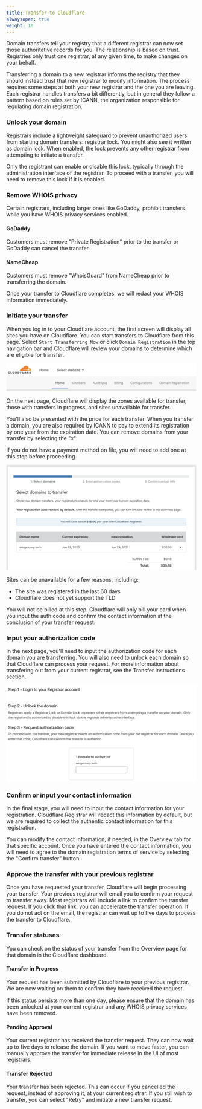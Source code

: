 ```yaml
---
title: Transfer to Cloudflare
alwaysopen: true
weight: 10
---
```


Domain transfers tell your registry that a different registrar can now set those authoritative records for you. The relationship is based on trust. Registries only trust one registrar, at any given time, to make changes on your behalf.

Transferring a domain to a new registrar informs the registry that they should instead trust that new registrar to modify information. The process requires some steps at both your new registrar and the one you are leaving. Each registrar handles transfers a bit differently, but in general they follow a pattern based on rules set by ICANN, the organization responsible for regulating domain registration.

### Unlock your domain
Registrars include a lightweight safeguard to prevent unauthorized users from starting domain transfers: registrar lock. You might also see it written as domain lock. When enabled, the lock prevents any other registrar from attempting to initiate a transfer. 

Only the registrant can enable or disable this lock, typically through the administration interface of the registrar. To proceed with a transfer, you will need to remove this lock if it is enabled.

### Remove WHOIS privacy
Certain registrars, including larger ones like GoDaddy, prohibit transfers while you have WHOIS privacy services enabled.

#### GoDaddy
Customers must remove "Private Registration" prior to the transfer or GoDaddy can cancel the transfer.

#### NameCheap
Customers must remove "WhoisGuard" from NameCheap prior to transferring the domain.

Once your transfer to Cloudflare completes, we will redact your WHOIS information immediately.

### Initiate your transfer
When you log in to your Cloudflare account, the first screen will display all sites you have on Cloudflare. You can start transfers to Cloudflare from this page. Select `Start Transferring Now` or click `Domain Registration` in the top navigation bar and Cloudflare will review your domains to determine which are eligible for transfer.

![navbar](../static/navbar.png)

On the next page, Cloudflare will display the zones available for transfer, those with transfers in progress, and sites unavailable for transfer.

You'll also be presented with the price for each transfer. When you transfer a domain, you are also required by ICANN to pay to extend its registration by one year from the expiration date. You can remove domains from your transfer by selecting the "x".

If you do not have a payment method on file, you will need to add one at this step before proceeding.

![checkout](../static/checkout-page.png)

Sites can be unavailable for a few reasons, including:

* The site was registered in the last 60 days
* Cloudflare does not yet support the TLD

You will not be billed at this step. Cloudflare will only bill your card when you input the auth code and confirm the contact information at the conclusion of your transfer request.

### Input your authorization code
In the next page, you'll need to input the authorization code for each domain you are transferring. You will also need to unlock each domain so that Cloudflare can process your request. For more information about transfering out from your current registrar, see the Transfer Instructions section.

![input auth](../static/input-field.png)

### Confirm or input your contact information
In the final stage, you will need to input the contact information for your registration. Cloudflare Registrar will redact this information by default, but we are required to collect the authentic contact information for this registration.

You can modify the contact information, if needed, in the Overview tab for that specific account. Once you have entered the contact information, you will need to agree to the domain registration terms of service by selecting the "Confirm transfer" button.

### Approve the transfer with your previous registrar
Once you have requested your transfer, Cloudflare will begin processing your transfer. Your previous registrar will email you to confirm your request to transfer away. Most registrars will include a link to confirm the transfer request. If you click that link, you can accelerate the transfer operation. If you do not act on the email, the registrar can wait up to five days to process the transfer to Cloudflare.

### Transfer statuses
You can check on the status of your transfer from the Overview page for that domain in the Cloudflare dashboard.

#### Transfer in Progress
Your request has been submitted by Cloudflare to your previous registrar. We are now waiting on them to confirm they have received the request.

If this status persists more than one day, please ensure that the domain has been unlocked at your current registrar and any WHOIS privacy services have been removed.

#### Pending Approval
Your current registrar has received the transfer request. They can now wait up to five days to release the domain. If you want to move faster, you can manually approve the transfer for immediate release in the UI of most registrars.

#### Transfer Rejected
Your transfer has been rejected. This can occur if you cancelled the request, instead of approving it, at your current registrar. If you still wish to transfer, you can select "Retry" and initiate a new transfer request.
